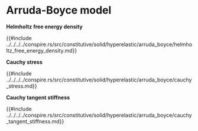 # Arruda-Boyce model

<!-- cmdrun sed 's/NeoHookean/neo_hookean.html/' ../../../../conspire.rs/src/constitutive/solid/hyperelastic/arruda_boyce/model.md -->

**Helmholtz free energy density**

{{#include ../../../../conspire.rs/src/constitutive/solid/hyperelastic/arruda_boyce/helmholtz_free_energy_density.md}}

**Cauchy stress**

{{#include ../../../../conspire.rs/src/constitutive/solid/hyperelastic/arruda_boyce/cauchy_stress.md}}

**Cauchy tangent stiffness**

{{#include ../../../../conspire.rs/src/constitutive/solid/hyperelastic/arruda_boyce/cauchy_tangent_stiffness.md}}
